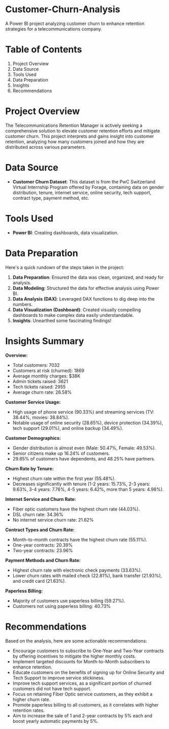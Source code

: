 # Customer-Churn-Analysis
A Power BI project analyzing customer churn to enhance retention strategies for a telecommunications company.
# Table of Contents
1. Project Overview
2. Data Source
3. Tools Used
4. Data Preparation
5. Insights
6. Recommendations

# Project Overview
The Telecommunications Retention Manager is actively seeking a comprehensive solution to elevate customer retention efforts and mitigate customer churn. This project interprets and gains insight into customer retention, analyzing how many customers joined and how they are distributed across various parameters.

# Data Source
- **Customer Churn Dataset**: This dataset is from the PwC Switzerland Virtual Internship Program offered by Forage, containing data on gender distribution, tenure, internet service, online security, tech support, contract type, payment method, etc.

# Tools Used
- **Power BI**: Creating dashboards, data visualization.

# Data Preparation
Here's a quick rundown of the steps taken in the project:
1. **Data Preparation**: Ensured the data was clean, organized, and ready for analysis.
2. **Data Modeling**: Structured the data for effective analysis using Power BI.
3. **Data Analysis (DAX)**: Leveraged DAX functions to dig deep into the numbers.
4. **Data Visualization (Dashboard)**: Created visually compelling dashboards to make complex data easily understandable.
5. **Insights**: Unearthed some fascinating findings!

# Insights Summary

**Overview:**
- Total customers: 7032
- Customers at risk (churned): 1869
- Average monthly charges: $38K
- Admin tickets raised: 3621
- Tech tickets raised: 2955
- Average churn rate: 26.58%

**Customer Service Usage:**
- High usage of phone service (90.33%) and streaming services (TV: 38.44%, movies: 38.84%).
- Notable usage of online security (28.65%), device protection (34.39%), tech support (29.01%), and online backup (34.49%).

**Customer Demographics:**
- Gender distribution is almost even (Male: 50.47%, Female: 49.53%).
- Senior citizens make up 16.24% of customers.
- 29.85% of customers have dependents, and 48.25% have partners.

**Churn Rate by Tenure:**
- Highest churn rate within the first year (55.48%).
- Decreases significantly with tenure (1-2 years: 15.73%, 2-3 years: 9.63%, 3-4 years: 7.76%, 4-5 years: 6.42%, more than 5 years: 4.98%).

**Internet Service and Churn Rate:**
- Fiber optic customers have the highest churn rate (44.03%).
- DSL churn rate: 34.36%
- No internet service churn rate: 21.62%

**Contract Types and Churn Rate:**
- Month-to-month contracts have the highest churn rate (55.11%).
- One-year contracts: 20.39%
- Two-year contracts: 23.96%

**Payment Methods and Churn Rate:**
- Highest churn rate with electronic check payments (33.63%).
- Lower churn rates with mailed check (22.81%), bank transfer (21.93%), and credit card (21.63%).

**Paperless Billing:**
- Majority of customers use paperless billing (59.27%).
- Customers not using paperless billing: 40.73%

# Recommendations
Based on the analysis, here are some actionable recommendations:

- Encourage customers to subscribe to One-Year and Two-Year contracts by offering incentives to mitigate the higher monthly costs.
- Implement targeted discounts for Month-to-Month subscribers to enhance retention.
- Educate customers on the benefits of signing up for Online Security and Tech Support to improve service stickiness.
- Improve tech support services, as a significant portion of churned customers did not have tech support.
- Focus on retaining Fiber Optic service customers, as they exhibit a higher churn rate.
- Promote paperless billing to all customers, as it correlates with higher retention rates.
- Aim to increase the sale of 1 and 2-year contracts by 5% each and boost yearly automatic payments by 5%.
